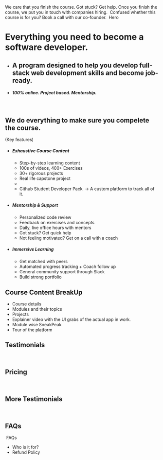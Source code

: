 We care that you finish the course.
Got stuck? Get help.
Once you finish the course, we put you in touch with companies hiring.
​
Confused whether this course is for you? Book a call with our co-founder.
​
​
Hero
# Everything you need to become a software developer.
  - ## A program designed to help you develop full-stack web development skills and become job-ready.
  - ##### 100% online. Project based. Mentorship.
​
​
## We do everything to make sure you compelete the course.
(Key features)
  - ##### Exhaustive Course Content
    - Step-by-step learning content
    - 100s of videos, 400+ Exercises
    - 30+ rigorous projects
    - Real life capstone project
    + 
    - Github Student Developer Pack
​
    -> A custom platform to track all of it.
​
  - ##### Mentorship & Support
    - Personalized code review
    - Feedback on exercises and concepts
    - Daily, live office hours with mentors
    - Got stuck? Get quick help
    - Not feeling motivated? Get on a call with a coach
​
  - ##### Immersive Learning
    - Get matched with peers
    - Automated progress tracking + Coach follow up
    - General community support through Slack
    - Build strong portfolio
​
## Course Content BreakUp
  - Course details
  - Modules and their topics
  - Projects
  - Explainer video with the UI grabs of the actual app in work.
  - Module wise SneakPeak
  - Tour of the platform
​
## Testimonials
​
## Pricing
​
## More Testimonials
​
## FAQs
​
FAQs
 - Who is it for?
 - Refund Policy

